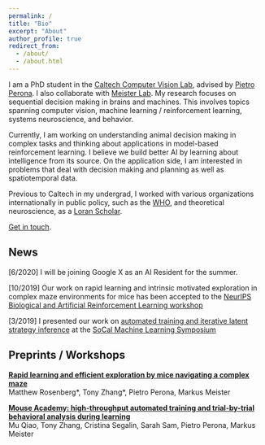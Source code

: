 ```yaml
---
permalink: /
title: "Bio"
excerpt: "About"
author_profile: true
redirect_from: 
  - /about/
  - /about.html
---
```


I am a PhD student in the [Caltech Computer Vision Lab](http://www.vision.caltech.edu), advised by [Pietro Perona](https://en.wikipedia.org/wiki/Pietro_Perona). I also collaborate with [Meister Lab](https://meisterlab.caltech.edu). My research focuses on sequential decision making in brains and machines. This involves topics spanning computer vision, machine learning / reinforcement learning, systems neuroscience, and behavior.

Currently, I am working on understanding animal decision making in complex tasks and thinking about applications in model-based reinforcement learning. I believe we build better AI by learning about intelligence from its source. On the application side, I am interested in problems that deal with decision making and planning as well as spatiotemporal data.

Previous to Caltech in my undergrad, I worked with various organizations internationally in public policy, such as the [WHO](https://www.who.int), and theoretical neuroscience, as a [Loran Scholar](https://loranscholar.ca).

[Get in touch](mailto:tonyzhang@caltech.edu).



## News
[6/2020] I will be joining Google X as an AI Resident for the summer.

[10/2019] Our work on rapid learning and intrinsic motivated exploration in complex maze environments for mice has been accepted to the [NeurIPS Biological and Artificial Reinforcement Learning workshop](https://sites.google.com/view/biologicalandartificialrl)

[3/2019] I presented our work on [automated training and iterative latent strategy inference](https://www.biorxiv.org/content/10.1101/467878v1) at the [SoCal Machine Learning Symposium](https://sites.google.com/view/socalml2019)


## Preprints / Workshops
[**Rapid learning and efficient exploration by mice navigating a complex maze**](https://sites.google.com/view/biologicalandartificialrl)  
Matthew  Rosenberg\*, Tony Zhang\*, Pietro Perona, Markus Meister

[**Mouse Academy: high-throughput automated training and trial-by-trial behavioral analysis during learning**](https://www.biorxiv.org/content/10.1101/467878v1)  
Mu Qiao, Tony Zhang, Cristina Segalin, Sarah Sam, Pietro Perona, Markus Meister
